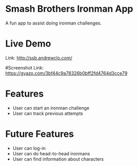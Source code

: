 # Smash Brothers Ironman App
A fun app to assist doing ironman challenges.

# Live Demo
Link: http://ssb.andrewclo.com/

#Screenshot 
Link: https://gyazo.com/3bf44c9a78326b0bff2fd4764d3cce79

# Features
- User can start an ironman challenge
- User can track previous attempts 

# Future Features 
- User can log-in
- User can do head-to-head ironmans
- User can find information about characters

